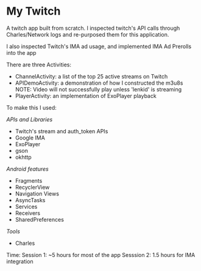 # My Twitch

A twitch app built from scratch.  I inspected twitch's API calls through Charles/Network logs and re-purposed them for this application.

I also inspected Twitch's IMA ad usage, and implemented IMA Ad Prerolls into the app

There are three Activities:

* ChannelActivity: a list of the top 25 active streams on Twitch
* APIDemoActivity: a demonstration of how I constructed the m3u8s NOTE: Video will not successfully play unless 'lenkid' is streaming
* PlayerActivity: an implementation of ExoPlayer playback

To make this I used:

*APIs and Libraries*
* Twitch's stream and auth_token APIs
* Google IMA
* ExoPlayer
* gson
* okhttp

*Android features*
* Fragments
* RecyclerView
* Navigation Views
* AsyncTasks
* Services
* Receivers
* SharedPreferences

*Tools*
* Charles


Time:
Session 1: ~5 hours for most of the app
Sesssion 2: 1.5 hours for IMA integration
